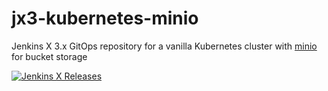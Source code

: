 # jx3-kubernetes-minio

Jenkins X 3.x GitOps repository for a vanilla Kubernetes cluster with [minio](https://min.io/) for bucket storage
        
[![Jenkins X Releases](https://img.shields.io/badge/Jenkins%20X-Releases-blue)](docs/README.md)
